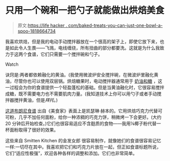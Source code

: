 # 只用一个碗和一把勺子就能做出烘焙美食

> 原文:[https://life hacker . com/baked-treats-you-can-just-one-bowl-a-spoo-1818664734](https://lifehacker.com/baked-treats-you-can-make-with-just-one-bowl-and-a-spoo-1818664734)

我喜欢烘焙，但是我的电动手动搅拌器放在一个很高的架子上，即使它放下来，也是如此令人生畏——飞溅，电线缠绕，所有扭曲的部分都要洗。这就是为什么我致力于这两个食谱，它们只需要一个搅拌碗和勺子。

Watch

诀窍是:两者都依赖融化的黄油。(我使用微波炉安全搅拌碗，在微波炉里融化黄油，尽管你也可以使用双层锅。烘焙糖果时，电动搅拌器通常用于 [奶油和糖](http://www.instructables.com/id/How-to-Cream-Butter-and-Sugar-by-Hand-or-with-a-M/) ，这一过程会为你的食谱提供一个轻盈蓬松的基础。但是当黄油融化时，它很容易搅拌成糖，既不需要电力也不需要肌肉力量。(我知道技术上你可以用勺子或者手动搅拌器搅拌黄油，但是*拜托*。)

[这道布朗尼食谱](https://www.epicurious.com/recipes/food/views/katharine-hepburns-brownies-106559) 出自《美食家》表面上是凯瑟琳·赫本的。它用烘焙巧克力代替可可粉，几乎不加任何面粉，给你一种浓稠的巧克力饼，稍微烤一下会更好。(大约 20 分钟后开始检查。)它们也很容易适应不含麸质的食物——我用⅛椰子粉代替一杯面粉取得了很好的效果。

这些来自 Smitten Kitchen 的金发女郎 很容易制作，就像她们的食谱很容易记忆一样:一切尽在其中。我喜欢把它们和巧克力片放在一起，但正如食谱标题所说，它们“适应性极强”，欢迎各种各样的调整和添加。它们也非常简单。